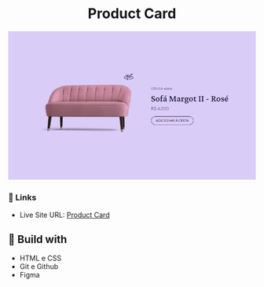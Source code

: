 <h1 align="center"> Product Card </h1>

![](./assets/screenshot.png)

### 🔗 Links

- Live Site URL: [Product Card](https://lucazcruz.github.io/bora-codar/product-card/)

## 🚀 Build with

- HTML e CSS
- Git e Github
- Figma
